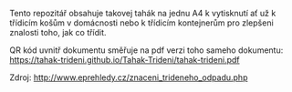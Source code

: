 Tento repozitář obsahuje takovej tahák na jednu A4 k vytisknutí ať už k třídicím košům v domácnosti nebo k třídicím kontejnerům pro zlepšeni znalosti toho, jak co třídit.

QR kód uvnitř dokumentu směřuje na pdf verzi toho sameho dokumentu: https://tahak-trideni.github.io/Tahak-Trideni/tahak-trideni.pdf

Zdroj: http://www.eprehledy.cz/znaceni_trideneho_odpadu.php
